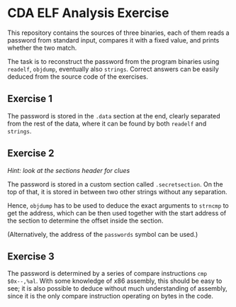 # CDA ELF Analysis Exercise

This repository contains the sources of three binaries, each of them reads
a password from standard input, compares it with a fixed value, and prints
whether the two match.

The task is to reconstruct the password from the program binaries using
`readelf`, `objdump`, eventually also `strings`. Correct answers can be easily
deduced from the source code of the exercises.

## Exercise 1

The password is stored in the `.data` section at the end, clearly separated
from the rest of the data, where it can be found by both `readelf` and `strings`.

## Exercise 2

*Hint: look at the sections header for clues*

The password is stored in a custom section called `.secretsection`. On the top
of that, it is stored in between two other strings without any separation.

Hence, `objdump` has to be used to deduce the exact arguments to `strncmp` to
get the address, which can be then used together with the start address of the
section to determine the offset inside the section.

(Alternatively, the address of the `passwords` symbol can be used.)

## Exercise 3

The password is determined by a series of compare instructions
`cmp    $0x--,%al`. With some knowledge of x86 assembly, this should be easy to
see; it is also possible to deduce without much understanding of assembly, since
it is the only compare instruction operating on bytes in the code.